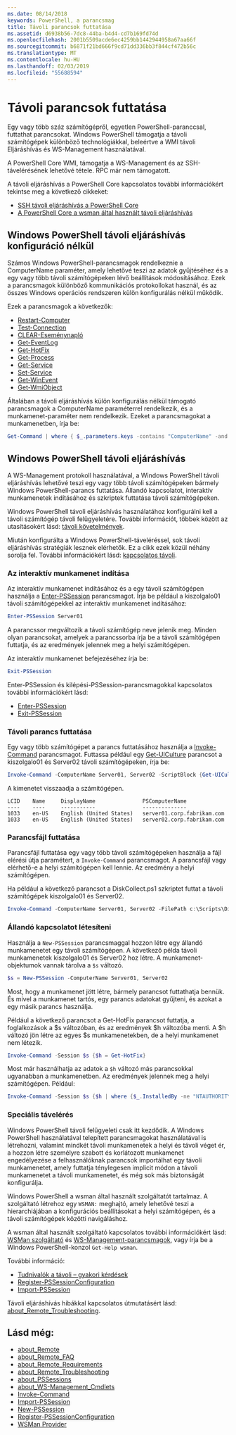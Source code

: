 ```yaml
---
ms.date: 08/14/2018
keywords: PowerShell, a parancsmag
title: Távoli parancsok futtatása
ms.assetid: d6938b56-7dc8-44ba-b4d4-cd7b169fd74d
ms.openlocfilehash: 2001b5509acde6ec4259bb1442944958a67aa66f
ms.sourcegitcommit: b6871f21bd666f9cd71dd336bb3f844cf472b56c
ms.translationtype: MT
ms.contentlocale: hu-HU
ms.lasthandoff: 02/03/2019
ms.locfileid: "55688594"
---
```

# <a name="running-remote-commands"></a>Távoli parancsok futtatása

Egy vagy több száz számítógépről, egyetlen PowerShell-paranccsal, futtathat parancsokat. Windows PowerShell támogatja a távoli számítógépek különböző technológiákkal, beleértve a WMI távoli Eljáráshívás és WS-Management használatával.

A PowerShell Core WMI, támogatja a WS-Management és az SSH-távelérésének lehetővé tétele. RPC már nem támogatott.

A távoli eljáráshívás a PowerShell Core kapcsolatos további információkért tekintse meg a következő cikkeket:

- [SSH távoli eljáráshívás a PowerShell Core][ssh-remoting]
- [A PowerShell Core a wsman által használt távoli eljáráshívás][wsman-remoting]

## <a name="windows-powershell-remoting-without-configuration"></a>Windows PowerShell távoli eljáráshívás konfiguráció nélkül

Számos Windows PowerShell-parancsmagok rendelkeznie a ComputerName paraméter, amely lehetővé teszi az adatok gyűjtéséhez és a egy vagy több távoli számítógépeken lévő beállítások módosításához. Ezek a parancsmagok különböző kommunikációs protokollokat használ, és az összes Windows operációs rendszeren külön konfigurálás nélkül működik.

Ezek a parancsmagok a következők:

- [Restart-Computer](/powershell/module/microsoft.powershell.management/restart-computer)
- [Test-Connection](/powershell/module/microsoft.powershell.management/test-connection)
- [CLEAR-Eseménynapló](/powershell/module/microsoft.powershell.management/clear-eventlog)
- [Get-EventLog](/powershell/module/microsoft.powershell.management/get-eventlog)
- [Get-HotFix](/powershell/module/microsoft.powershell.management/get-hotfix)
- [Get-Process](/powershell/module/microsoft.powershell.management/get-process)
- [Get-Service](/powershell/module/microsoft.powershell.management/get-service)
- [Set-Service](/powershell/module/microsoft.powershell.management/set-service)
- [Get-WinEvent](/powershell/module/microsoft.powershell.diagnostics/get-winevent)
- [Get-WmiObject](/powershell/module/microsoft.powershell.management/get-wmiobject)

Általában a távoli eljáráshívás külön konfigurálás nélkül támogató parancsmagok a ComputerName paraméterrel rendelkezik, és a munkamenet-paraméter nem rendelkezik. Ezeket a parancsmagokat a munkamenetben, írja be:

```powershell
Get-Command | where { $_.parameters.keys -contains "ComputerName" -and $_.parameters.keys -notcontains "Session"}
```

## <a name="windows-powershell-remoting"></a>Windows PowerShell távoli eljáráshívás

A WS-Management protokoll használatával, a Windows PowerShell távoli eljáráshívás lehetővé teszi egy vagy több távoli számítógépeken bármely Windows PowerShell-parancs futtatása. Állandó kapcsolatot, interaktív munkamenetek indításához és szkriptek futtatása távoli számítógépeken.

Windows PowerShell távoli eljáráshívás használatához konfigurálni kell a távoli számítógép távoli felügyeletére.
További információt, többek között az utasításokért lásd: [távoli követelmények](/powershell/module/microsoft.powershell.core/about/about_remote_requirements).

Miután konfigurálta a Windows PowerShell-táveléréssel, sok távoli eljáráshívás stratégiák lesznek elérhetők.
Ez a cikk ezek közül néhány sorolja fel. További információkért lásd: [kapcsolatos távoli](/powershell/module/microsoft.powershell.core/about/about_remote).

### <a name="start-an-interactive-session"></a>Az interaktív munkamenet indítása

Az interaktív munkamenet indításához és a egy távoli számítógépen használja a [Enter-PSSession](/powershell/module/microsoft.powershell.core/enter-pssession) parancsmagot.
Írja be például a kiszolgalo01 távoli számítógépekkel az interaktív munkamenet indításához:

```powershell
Enter-PSSession Server01
```

A parancssor megváltozik a távoli számítógép neve jelenik meg. Minden olyan parancsokat, amelyek a parancssorba írja be a távoli számítógépen futtatja, és az eredmények jelennek meg a helyi számítógépen.

Az interaktív munkamenet befejezéséhez írja be:

```powershell
Exit-PSSession
```

Enter-PSSession és kilépési-PSSession-parancsmagokkal kapcsolatos további információkért lásd:

- [Enter-PSSession](/powershell/module/microsoft.powershell.core/enter-pssession)
- [Exit-PSSession](/powershell/module/microsoft.powershell.core/exit-pssession)

### <a name="run-a-remote-command"></a>Távoli parancs futtatása

Egy vagy több számítógépet a parancs futtatásához használja a [Invoke-Command](/powershell/module/microsoft.powershell.core/invoke-command) parancsmagot. Futtassa például egy [Get-UICulture](/powershell/module/microsoft.powershell.utility/get-uiculture) parancsot a kiszolgalo01 és Server02 távoli számítógépeken, írja be:

```powershell
Invoke-Command -ComputerName Server01, Server02 -ScriptBlock {Get-UICulture}
```

A kimenetet visszaadja a számítógépen.

```output
LCID    Name     DisplayName               PSComputerName
----    ----     -----------               --------------
1033    en-US    English (United States)   server01.corp.fabrikam.com
1033    en-US    English (United States)   server02.corp.fabrikam.com
```

### <a name="run-a-script"></a>Parancsfájl futtatása

Parancsfájl futtatása egy vagy több távoli számítógépeken használja a fájl elérési útja paramétert, a `Invoke-Command` parancsmagot. A parancsfájl vagy elérhető-e a helyi számítógépen kell lennie. Az eredmény a helyi számítógépen.

Ha például a következő parancsot a DiskCollect.ps1 szkriptet futtat a távoli számítógépek kiszolgalo01 és Server02.

```powershell
Invoke-Command -ComputerName Server01, Server02 -FilePath c:\Scripts\DiskCollect.ps1
```

### <a name="establish-a-persistent-connection"></a>Állandó kapcsolatot létesíteni

Használja a `New-PSSession` parancsmaggal hozzon létre egy állandó munkamenetet egy távoli számítógépen. A következő példa távoli munkamenetek kiszolgalo01 és Server02 hoz létre. A munkamenet-objektumok vannak tárolva a `$s` változó.

```powershell
$s = New-PSSession -ComputerName Server01, Server02
```

Most, hogy a munkamenet jött létre, bármely parancsot futtathatja bennük. És mivel a munkamenet tartós, egy parancs adatokat gyűjteni, és azokat a egy másik parancs használja.

Például a következő parancsot a Get-HotFix parancsot futtatja, a foglalkozások a $s változóban, és az eredmények $h változóba menti. A $h változó jön létre az egyes $s munkamenetekben, de a helyi munkamenet nem létezik.

```powershell
Invoke-Command -Session $s {$h = Get-HotFix}
```

Most már használhatja az adatok a `$h` változó más parancsokkal ugyanabban a munkamenetben. Az eredmények jelennek meg a helyi számítógépen. Például:

```powershell
Invoke-Command -Session $s {$h | where {$_.InstalledBy -ne "NTAUTHORITY\SYSTEM"}}
```

### <a name="advanced-remoting"></a>Speciális távelérés

Windows PowerShell távoli felügyeleti csak itt kezdődik. A Windows PowerShell használatával telepített parancsmagokat használatával is létrehozni, valamint mindkét távoli munkamenetek a helyi és távoli véget ér, a hozzon létre személyre szabott és korlátozott munkamenet engedélyezése a felhasználóknak parancsok importálhat egy távoli munkamenetet, amely futtatja ténylegesen implicit módon a távoli munkamenetet a távoli munkamenetet, és még sok más biztonságát konfigurálja.

Windows PowerShell a wsman által használt szolgáltatót tartalmaz. A szolgáltató létrehoz egy `WSMAN:` meghajtó, amely lehetővé teszi a hierarchiájában a konfigurációs beállításokat a helyi számítógépen, és a távoli számítógépek közötti navigáláshoz.

A wsman által használt szolgáltató kapcsolatos további információkért lásd: [WSMan szolgáltató](https://technet.microsoft.com/library/dd819476.aspx) és [WS-Management-parancsmagok](/powershell/module/microsoft.powershell.core/about/about_ws-management_cmdlets), vagy írja be a Windows PowerShell-konzol `Get-Help wsman`.

További információ:

- [Tudnivalók a távoli – gyakori kérdések](https://technet.microsoft.com/library/dd315359.aspx)
- [Register-PSSessionConfiguration](https://go.microsoft.com/fwlink/?LinkId=821508)
- [Import-PSSession](https://go.microsoft.com/fwlink/?LinkId=821821)

Távoli eljáráshívás hibákkal kapcsolatos útmutatásért lásd: [about_Remote_Troubleshooting](https://technet.microsoft.com/library/dd347642.aspx).

## <a name="see-also"></a>Lásd még:

- [about_Remote](https://technet.microsoft.com/library/9b4a5c87-9162-4adf-bdfe-fbc80b9b8970)
- [about_Remote_FAQ](https://technet.microsoft.com/library/e23702fd-9415-4a98-9975-390a4d3adc42)
- [about_Remote_Requirements](https://technet.microsoft.com/library/da213949-134c-4741-b307-81f4492ba1bd)
- [about_Remote_Troubleshooting](https://technet.microsoft.com/library/2f890148-8578-49ed-85ea-79a489dd6317)
- [about_PSSessions](https://technet.microsoft.com/library/7a9b4e0e-fa1b-47b0-92f6-6e2995d70acb)
- [about_WS-Management_Cmdlets](https://technet.microsoft.com/library/6ed3370a-ea10-45a5-9493-696aeace27ed)
- [Invoke-Command](/powershell/module/microsoft.powershell.core/invoke-command)
- [Import-PSSession](https://go.microsoft.com/fwlink/?LinkId=821821)
- [New-PSSession](https://go.microsoft.com/fwlink/?LinkId=821498)
- [Register-PSSessionConfiguration](https://go.microsoft.com/fwlink/?LinkId=821508)
- [WSMan Provider](https://technet.microsoft.com/library/66fe1241-e08f-49ca-832f-a84c33ca8735)

[wsman-remoting]: WSMan-Remoting-in-PowerShell-Core.md
[ssh-remoting]: SSH-Remoting-in-PowerShell-Core.md